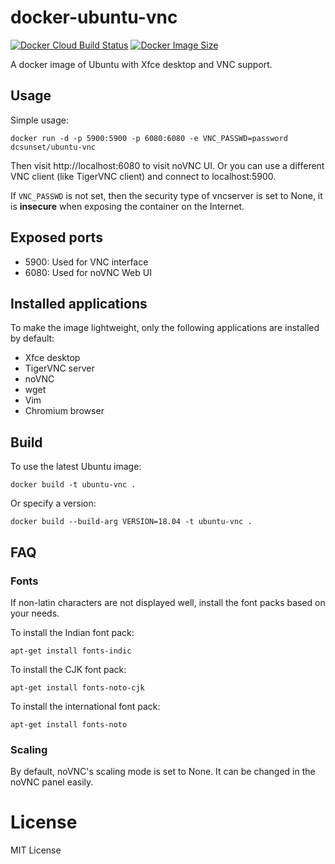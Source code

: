 # docker-ubuntu-vnc

[![Docker Cloud Build Status](https://img.shields.io/docker/cloud/build/dcsunset/ubuntu-vnc)](https://hub.docker.com/r/dcsunset/ubuntu-vnc)
[![Docker Image Size](https://badgen.net/docker/size/dcsunset/ubuntu-vnc)](https://hub.docker.com/r/dcsunset/ubuntu-vnc)

A docker image of Ubuntu with Xfce desktop and VNC support.

## Usage

Simple usage:

```
docker run -d -p 5900:5900 -p 6080:6080 -e VNC_PASSWD=password dcsunset/ubuntu-vnc
```

Then visit http://localhost:6080 to visit noVNC UI.
Or you can use a different VNC client (like TigerVNC client)
and connect to localhost:5900.

If `VNC_PASSWD` is not set,
then the security type of vncserver is set to None,
it is **insecure** when exposing the container on the Internet.

## Exposed ports

* 5900: Used for VNC interface
* 6080: Used for noVNC Web UI

## Installed applications

To make the image lightweight,
only the following applications are installed by default:

* Xfce desktop
* TigerVNC server
* noVNC
* wget
* Vim
* Chromium browser

## Build

To use the latest Ubuntu image:

```
docker build -t ubuntu-vnc .
```

Or specify a version:

```
docker build --build-arg VERSION=18.04 -t ubuntu-vnc .
```

## FAQ

### Fonts

If non-latin characters are not displayed well,
install the font packs based on your needs.

To install the Indian font pack:

```
apt-get install fonts-indic
```

To install the CJK font pack:

```
apt-get install fonts-noto-cjk
```

To install the international font pack:

```
apt-get install fonts-noto
```

### Scaling

By default, noVNC's scaling mode is set to None.
It can be changed in the noVNC panel easily.


# License

MIT License
